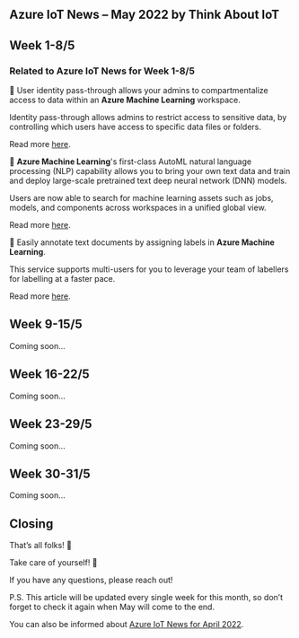 ## Azure IoT News – May 2022 by Think About IoT

## Week 1-8/5
### Related to Azure IoT News for Week 1-8/5
🔸 User identity pass-through allows your admins to compartmentalize access to data within an **Azure Machine Learning** workspace.

Identity pass-through allows admins to restrict access to sensitive data, by controlling which users have access to specific data files or folders. 

Read more [here](https://azure.microsoft.com/en-gb/updates/public-preview-azure-machine-learning-announcements-for-april-2022/).

🔸 **Azure Machine Learning**'s first-class AutoML natural language processing (NLP) capability allows you to bring your own text data and train and deploy large-scale pretrained text deep neural network (DNN) models.

Users are now able to search for machine learning assets such as jobs, models, and components across workspaces in a unified global view. 

Read more [here](https://azure.microsoft.com/en-gb/updates/public-preview-azure-machine-learning-announcements-for-march-2022/).

🔸 Easily annotate text documents by assigning labels in **Azure Machine Learning**.

This service supports multi-users for you to leverage your team of labellers for labelling at a faster pace. ​

Read more [here](https://azure.microsoft.com/en-gb/updates/general-availability-azure-machine-learning-announcements-for-march-2022/).

## Week 9-15/5
Coming soon...

## Week 16-22/5
Coming soon...

## Week 23-29/5
Coming soon...

## Week 30-31/5
Coming soon...

## Closing
That’s all folks! 👋

Take care of yourself! 🙂

If you have any questions, please reach out!

P.S. This article will be updated every single week for this month, so don’t forget to check it again when May will come to the end.

You can also be informed about [Azure IoT News for April 2022](https://www.thinkaboutiot.com/index.php/2022/04/06/azure-iot-news-april-2022-by-think-about-iot/).